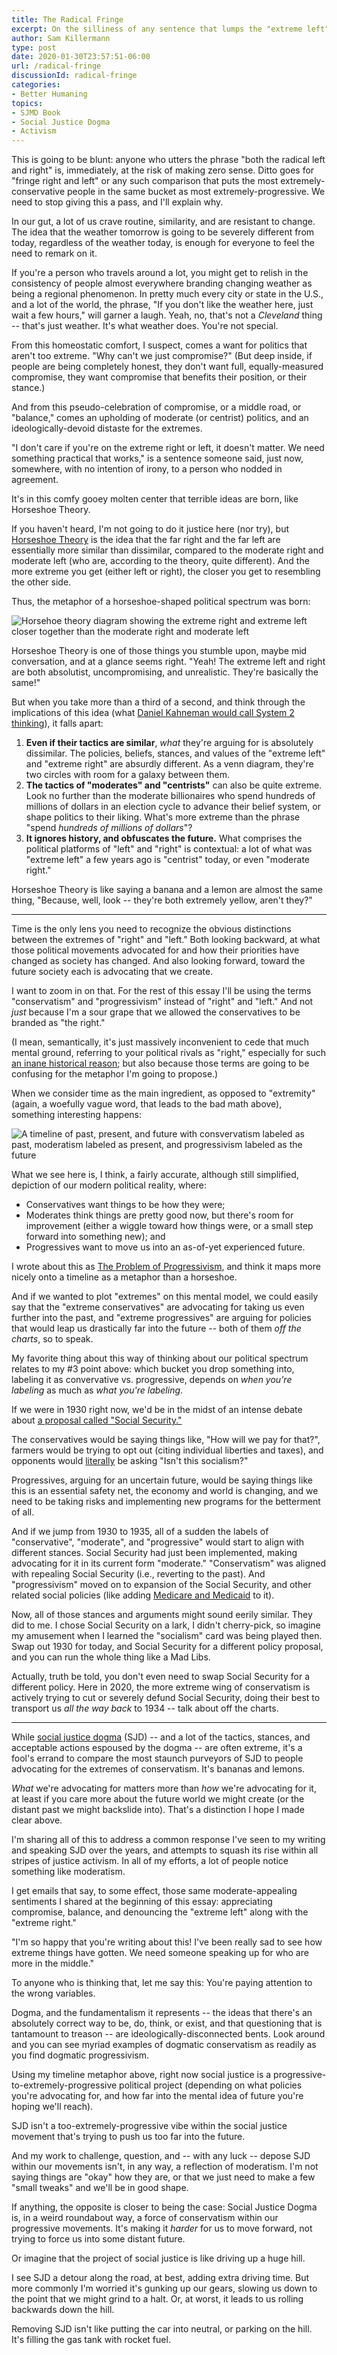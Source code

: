 ```yaml
---
title: The Radical Fringe
excerpt: On the silliness of any sentence that lumps the "extreme left" and "extreme right" together.
author: Sam Killermann
type: post
date: 2020-01-30T23:57:51-06:00
url: /radical-fringe
discussionId: radical-fringe
categories:
- Better Humaning
topics: 
- SJMD Book
- Social Justice Dogma
- Activism
---
```


This is going to be blunt: anyone who utters the phrase "both the radical left and right" is, immediately, at the risk of making zero sense. Ditto goes for "fringe right and left" or any such comparison that puts the most extremely-conservative people in the same bucket as most extremely-progressive. We need to stop giving this a pass, and I'll explain why.

In our gut, a lot of us crave routine, similarity, and are resistant to change. The idea that the weather tomorrow is going to be severely different from today, regardless of the weather today, is enough for everyone to feel the need to remark on it.

If you're a person who travels around a lot, you might get to relish in the consistency of people almost everywhere branding changing weather as being a regional phenomenon. In pretty much every city or state in the U.S., and a lot of the world, the phrase, "If you don't like the weather here, just wait a few hours," will garner a laugh. Yeah, no, that's not a _Cleveland_ thing -- that's just weather. It's what weather does. You're not special.

From this homeostatic comfort, I suspect, comes a want for politics that aren't too extreme. "Why can't we just compromise?" (But deep inside, if people are being completely honest, they don't want full, equally-measured compromise, they want compromise that benefits their position, or their stance.)

And from this pseudo-celebration of compromise, or a middle road, or "balance," comes an upholding of moderate (or centrist) politics, and an ideologically-devoid distaste for the extremes. 

"I don't care if you're on the extreme right or left, it doesn't matter. We need something practical that works," is a sentence someone said, just now, somewhere, with no intention of irony, to a person who nodded in agreement.

It's in this comfy gooey molten center that terrible ideas are born, like Horseshoe Theory.

If you haven't heard, I'm not going to do it justice here (nor try), but [Horseshoe Theory](https://en.wikipedia.org/wiki/Horseshoe_theory) is the idea that the far right and the far left are essentially more similar than dissimilar, compared to the moderate right and moderate left (who are, according to the theory, quite different). And the more extreme you get (either left or right), the closer you get to resembling the other side.

Thus, the metaphor of a horseshoe-shaped political spectrum was born:

![Horsehoe theory diagram showing the extreme right and extreme left closer together than the moderate right and moderate left](https://www.samkillermann.com/radical-fringe/horseshoe-theory-diagram-1200.jpg)

Horseshoe Theory is one of those things you stumble upon, maybe mid conversation, and at a glance seems right. "Yeah! The extreme left and right are both absolutist, uncompromising, and unrealistic. They're basically the same!"

But when you take more than a third of a second, and think through the implications of this idea (what [Daniel Kahneman would call System 2 thinking](https://www.scientificamerican.com/article/kahneman-excerpt-thinking-fast-and-slow/)), it falls apart:

1. **Even if their tactics are similar**, _what_ they're arguing for is absolutely dissimilar. The policies, beliefs, stances, and values of the "extreme left" and "extreme right" are absurdly different. As a venn diagram, they're two circles with room for a galaxy between them.
2. **The tactics of "moderates" and "centrists"** can also be quite extreme. Look no further than the moderate billionaires who spend hundreds of millions of dollars in an election cycle to advance their belief system, or shape politics to their liking. What's more extreme than the phrase "spend _hundreds of millions of dollars_"?
3. **It ignores history, and obfuscates the future.** What comprises the political platforms of "left" and "right" is contextual: a lot of what was "extreme left" a few years ago is "centrist" today, or even "moderate right."

Horseshoe Theory is like saying a banana and a lemon are almost the same thing, "Because, well, look -- they're both extremely yellow, aren't they?"

***

Time is the only lens you need to recognize the obvious distinctions between the extremes of "right" and "left." Both looking backward, at what those political movements advocated for and how their priorities have changed as society has changed. And also looking forward, toward the future society each is advocating that we create.

I want to zoom in on that. For the rest of this essay I'll be using the terms "conservatism" and "progressivism" instead of "right" and "left." And not _just_ because I'm a sour grape that we allowed the conservatives to be branded as "the right."

(I mean, semantically, it's just massively inconvenient to cede that much mental ground, referring to your political rivals as "right," especially for such [an inane historical reason](https://en.wikipedia.org/wiki/Left–right_political_spectrum#History_of_the_terms); but also because those terms are going to be confusing for the metaphor I'm going to propose.)

When we consider time as the main ingredient, as opposed to "extremity" (again, a woefully vague word, that leads to the bad math above), something interesting happens:

![A timeline of past, present, and future with consvervatism labeled as past, moderatism labeled as present, and progressivism labeled as the future](https://www.samkillermann.com/radical-fringe/timeline-of-conservatism-to-progressivism-1200.jpg)

What we see here is, I think, a fairly accurate, although still simplified, depiction of our modern political reality, where:

- Conservatives want things to be how they were; 
- Moderates think things are pretty good now, but there's room for improvement (either a wiggle toward how things were, or a small step forward into something new); and 
- Progressives want to move us into an as-of-yet experienced future.

I wrote about this as [The Problem of Progressivism](/progressivism-problem/), and think it maps more nicely onto a timeline as a metaphor than a horseshoe.

And if we wanted to plot "extremes" on this mental model, we could easily say that the "extreme conservatives" are advocating for taking us even further into the past, and "extreme progressives" are arguing for policies that would leap us drastically far into the future -- both of them _off the charts_, so to speak.

My favorite thing about this way of thinking about our political spectrum relates to my #3 point above: which bucket you drop something into, labeling it as convervative vs. progressive, depends on _when you're labeling_ as much as _what you're labeling_.

If we were in 1930 right now, we'd be in the midst of an intense debate about [a proposal called "Social Security."](https://en.wikipedia.org/wiki/History_of_Social_Security_in_the_United_States#Initial_opposition) 

The conservatives would be saying things like, "How will we pay for that?", farmers would be trying to opt out (citing individual liberties and taxes), and opponents would [literally](https://www.latimes.com/archives/la-xpm-2009-aug-14-oe-altman14-story.html) be asking "Isn't this socialism?"

Progressives, arguing for an uncertain future, would be saying things like this is an essential safety net, the economy and world is changing, and we need to be taking risks and implementing new programs for the betterment of all.

And if we jump from 1930 to 1935, all of a sudden the labels of "conservative", "moderate", and "progressive" would start to align with different stances. Social Security had just been implemented, making advocating for it in its current form "moderate." "Conservatism" was aligned with repealing Social Security (i.e., reverting to the past). And "progressivism" moved on to expansion of the Social Security, and other related social policies (like adding [Medicare and Medicaid](https://en.wikipedia.org/wiki/Social_Security_Amendments_of_1965) to it).

Now, all of those stances and arguments might sound eerily similar. They did to me. I chose Social Security on a lark, I didn't cherry-pick, so imagine my amusement when I learned the "socialism" card was being played then. Swap out 1930 for today, and Social Security for a different policy proposal, and you can run the whole thing like a Mad Libs.

Actually, truth be told, you don't even need to swap Social Security for a different policy. Here in 2020, the more extreme wing of conservatism is actively trying to cut or severely defund Social Security, doing their best to transport us _all the way back_ to 1934 -- talk about off the charts.

***

While [social justice dogma](/what-is-social-justice-dogma/#definition) (SJD) -- and a lot of the tactics, stances, and acceptable actions espoused by the dogma -- are often extreme, it's a fool's errand to compare the most staunch purveyors of SJD to people advocating for the extremes of conservatism. It's bananas and lemons.

_What_ we're advocating for matters more than _how_ we're advocating for it, at least if you care more about the future world we might create (or the distant past we might backslide into). That's a distinction I hope I made clear above.

I'm sharing all of this to address a common response I've seen to my writing and speaking SJD over the years, and attempts to squash its rise within all stripes of justice activism. In all of my efforts, a lot of people notice something like moderatism. 

I get emails that say, to some effect, those same moderate-appealing sentiments I shared at the beginning of this essay: appreciating compromise, balance, and denouncing the "extreme left" along with the "extreme right."

"I'm so happy that you're writing about this! I've been really sad to see how extreme things have gotten. We need someone speaking up for who are more in the middle."

To anyone who is thinking that, let me say this: You're paying attention to the wrong variables.

Dogma, and the fundamentalism it represents -- the ideas that there's an absolutely correct way to be, do, think, or exist, and that questioning that is tantamount to treason -- are ideologically-disconnected bents. Look around and you can see myriad examples of dogmatic conservatism as readily as you find dogmatic progressivism.

Using my timeline metaphor above, right now social justice is a progressive-to-extremely-progressive political project (depending on what policies you're advocating for, and how far into the mental idea of future you're hoping we'll reach). 

SJD isn't a too-extremely-progressive vibe within the social justice movement that's trying to push us too far into the future.

And my work to challenge, question, and -- with any luck -- depose SJD within our movements isn't, in any way, a reflection of moderatism. I'm not saying things are "okay" how they are, or that we just need to make a few "small tweaks" and we'll be in good shape.

If anything, the opposite is closer to being the case: Social Justice Dogma is, in a weird roundabout way, a force of conservatism within our progressive movements. It's making it _harder_ for us to move forward, not trying to force us into some distant future.

Or imagine that the project of social justice is like driving up a huge hill. 

I see SJD a detour along the road, at best, adding extra driving time. But more commonly I'm worried it's gunking up our gears, slowing us down to the point that we might grind to a halt. Or, at worst, it leads to us rolling backwards down the hill.

Removing SJD isn't like putting the car into neutral, or parking on the hill. It's filling the gas tank with rocket fuel.
